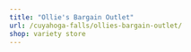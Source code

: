 ```yaml
---
title: "Ollie's Bargain Outlet"
url: /cuyahoga-falls/ollies-bargain-outlet/
shop: variety store
---
```

